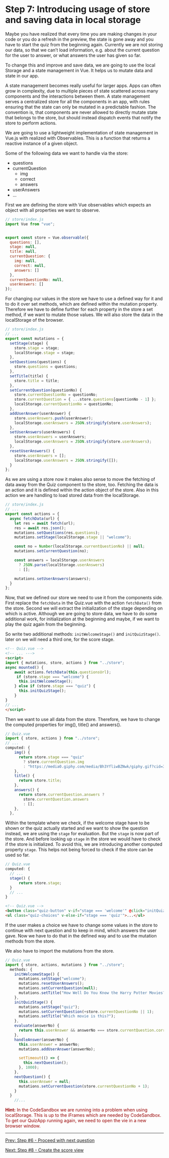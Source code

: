 # Step 7: Introducing usage of store and saving data in local storage

Maybe you have realized that every time you are making changes in your code or you do a refresh in the preview, the state is gone away and you have to start the quiz from the beginning again. Currently we are not storing our data, so that we can’t load information, e.g. about the current question for the user to answer, or what answers the user has given so far.

To change this and improve and save data, we are going to use the local Storage and a state management in Vue. It helps us to mutate data and state in our app.

A state management becomes really useful for larger apps. Apps can often grow in complexity, due to multiple pieces of state scattered across many components and the interactions between them. A state management serves a centralized store for all the components in an app, with rules ensuring that the state can only be mutated in a predictable fashion. The convention is, that components are never allowed to directly mutate state that belongs to the store, but should instead dispatch events that notify the store to perform actions.

We are going to use a lightweight implementation of state management in Vue.js with realized with Observables. This is a function that returns a reactive instance of a given object.

Some of the following data we want to handle via the store:
- questions
- currentQuestion
  - img
  - correct
  - answers
- userAnswers
- ...

First we are defining the store with Vue observables which expects an object with all properties we want to observe.

```javascript
// store/index.js
import Vue from "vue";


export const store = Vue.observable({
  questions: [],
  stage: null,
  title: null,
  currentQuestion: {
    img: null,
    correct: null,
    answers: []
  },
  currentQuestionNo: null,
  userAnswers: []
});
```

For changing our values in the store we have to use a defined way for it and to do it over set methods, which are defined within the mutation property. Therefore we have to define further for each property in the store a set method, if we want to mutate those values.
We will also store the data in the localStorage of the browser.

```javascript
// store/index.js
// ...
export const mutations = {
  setStage(stage) {
    store.stage = stage;
    localStorage.stage = stage;
  },
  setQuestions(questions) {
    store.questions = questions;
  },
  setTitle(title) {
    store.title = title;
  },
  setCurrentQuestion(questionNo) {
    store.currentQuestionNo = questionNo;
    store.currentQuestion = { ...store.questions[questionNo - 1] };
    localStorage.currentQuestionNo = questionNo;
  },
  addUserAnswer(userAnswer) {
    store.userAnswers.push(userAnswer);
    localStorage.userAnswers = JSON.stringify(store.userAnswers);
  },
  setUserAnswers(userAnswers) {
    store.userAnswers = userAnswers;
    localStorage.userAnswers = JSON.stringify(store.userAnswers);
  },
  resetUserAnswers() {
    store.userAnswers = [];
    localStorage.userAnswers = JSON.stringify([]);
  }
};
```

As we are using a store now it makes also sense to move the fetching of data away from the Quiz component to the store, too. Fetching the data is an action and it is defined within the action object of the store. Also in this action we are handling to load stored data from the localStorage.

```javascript
// store/index.js
// ...
export const actions = {
  async fetchData(url) {
    let res = await fetch(url);
    res = await res.json();
    mutations.setQuestions(res.questions);
    mutations.setStage(localStorage.stage || "welcome");

    const no = Number(localStorage.currentQuestionNo) || null;
    mutations.setCurrentQuestion(no);

    const answers = localStorage.userAnswers
      ? JSON.parse(localStorage.userAnswers)
      : [];

    mutations.setUserAnswers(answers);
  }
};
```

Now, that we defined our store we need to use it from the components side.
First replace the `fetchData` in the Quiz.vue with the action `fetchData()` from the store.
Second we will extract the initialization of the stage depending on which is active. Although we are going to store data, we have to do some additional work, for initialization at the beginning and maybe, if we want to play the quiz again from the beginning.

So write two additional methods: `initWelcomeStage()` and `initQuizStage()`.
later on we will need a third one, for the score stage.

```html
<!-- Quiz.vue -->
<!-- ... --->
<script>
import { mutations, store, actions } from "../store";
async mounted() {
    await actions.fetchData(this.questionsUrl);
     if (store.stage === "welcome") {
      this.initWelcomeStage();
    } else if (store.stage === "quiz") {
      this.initQuizStage();
    }
}
// ...
</script>
```

Then we want to use all data from the store.
Therefore, we have to change the computed properties for img(), title() and answers().

```javascript
// Quiz.vue
import { store, actions } from "../store";
// ...
computed: {
    img() {
      return store.stage === "quiz"
        ? store.currentQuestion.img
        : "https://media0.giphy.com/media/Bh3YfliwBZNwk/giphy.gif?cid=3640f6095c852266776c6f746fb2fc67";
    },
    title() {
      return store.title;
    },
    answers() {
      return store.currentQuestion.answers ?
        store.currentQuestion.answers
        : [];
    },
  },
```

Within the template where we check, if the welcome stage have to be shown or the quiz actually started and we want to show the question instead, we are using the `stage` for evaluation. But the `stage` is now part of the store. And before looking up `stage` in the store we would have to check if the store is initialized. To avoid this, we are introducing another computed property `stage`. This helps not being forced to check if the store can be used so far.

```javascript
// Quiz.vue
computed: {
  // ...
  stage() {
      return store.stage;
  }
  // ...
}
```

```html
<!-- Quiz.vue -->
<button class="quiz-button" v-if="stage === 'welcome'" @click="initQuizStage">Start Quiz</button>
<ul class="quiz-choices" v-else-if="stage === 'quiz'">...</ul>
```

If the user makes a choice we have to change some values in the store to continue with next question and to keep in mind, which answers the user gave. Now we have to do that in the defined way and to use the mutation methods from the store.

We also have to import the mutations from the store.

```javascript
// Quiz.vue
import { store, actions, mutations } from "../store";
  methods: {
    initWelcomeStage() {
      mutations.setStage("welcome");
      mutations.resetUserAnswers();
      mutations.setCurrentQuestion(null);
      mutations.setTitle("How Well Do You Know the Harry Potter Movies?");
    },
    initQuizStage() {
      mutations.setStage("quiz");
      mutations.setCurrentQuestion(+store.currentQuestionNo || 1);
      mutations.setTitle("Which movie is this?");
    },
    evaluate(answerNo) {
      return this.userAnswer && answerNo === store.currentQuestion.correct;
    },
    handleAnswer(answerNo) {
      this.userAnswer = answerNo;
      mutations.addUserAnswer(answerNo);

      setTimeout(() => {
        this.nextQuestion();
      }, 1000);
    },
    nextQuestion() {
      this.userAnswer = null;
      mutations.setCurrentQuestion(store.currentQuestionNo + 1);
    }
  }
    //...
```

<span style="color:#900;">
<strong>Hint:</strong>
In the CodeSandbox we are running into a problem when using localStorage. This is up to the iFrames which are needed by CodeSandbox. To get our QuizApp running again, we need to open the vie in a new browser window.
</span>

---

[Prev: Step #6 - Proceed with next question](step6.md)

[Next: Step #8 - Create the score view](step8.md)

